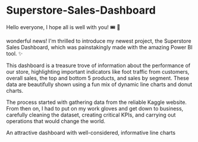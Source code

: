 # Superstore-Sales-Dashboard
Hello everyone, I hope all is well with you! 🎟 🚀

wonderful news! I'm thrilled to introduce my newest project, the Superstore Sales Dashboard, which was painstakingly made with the amazing Power BI tool. ✨


This dashboard is a treasure trove of information about the performance of our store, highlighting important indicators like foot traffic from customers, overall sales, the top and bottom 5 products, and sales by segment. These data are beautifully shown using a fun mix of dynamic line charts and donut charts.

The process started with gathering data from the reliable Kaggle website. From then on, I had to put on my work gloves and get down to business, carefully cleaning the dataset, creating critical KPIs, and carrying out operations that would change the world.

 An attractive dashboard with well-considered, informative line charts
